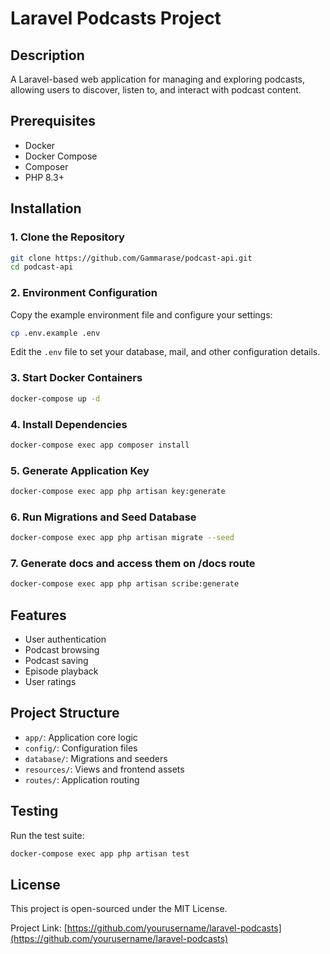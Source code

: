 # Laravel Podcasts Project

## Description
A Laravel-based web application for managing and exploring podcasts, allowing users to discover, listen to, and interact with podcast content.

## Prerequisites
- Docker
- Docker Compose
- Composer
- PHP 8.3+

## Installation

### 1. Clone the Repository
```bash
git clone https://github.com/Gammarase/podcast-api.git
cd podcast-api
```

### 2. Environment Configuration
Copy the example environment file and configure your settings:
```bash
cp .env.example .env
```

Edit the `.env` file to set your database, mail, and other configuration details.

### 3. Start Docker Containers
```bash
docker-compose up -d
```

### 4. Install Dependencies
```bash
docker-compose exec app composer install
```

### 5. Generate Application Key
```bash
docker-compose exec app php artisan key:generate
```

### 6. Run Migrations and Seed Database
```bash
docker-compose exec app php artisan migrate --seed
```

### 7. Generate docs and access them on /docs route
```bash
docker-compose exec app php artisan scribe:generate
```

## Features
- User authentication
- Podcast browsing
- Podcast saving
- Episode playback
- User ratings

## Project Structure
- `app/`: Application core logic
- `config/`: Configuration files
- `database/`: Migrations and seeders
- `resources/`: Views and frontend assets
- `routes/`: Application routing

## Testing
Run the test suite:
```bash
docker-compose exec app php artisan test
```

## License
This project is open-sourced under the MIT License.

Project Link: [https://github.com/yourusername/laravel-podcasts](https://github.com/yourusername/laravel-podcasts)
